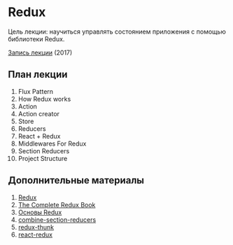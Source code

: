 # Redux

Цель лекции: научиться управлять состоянием приложения с помощью библиотеки Redux.

[Запись лекции](https://vimeo.com/226113605/2232760a47) (2017)

## План лекции

1. Flux Pattern
2. How Redux works
3. Action
4. Action creator
5. Store
6. Reducers
7. React + Redux
8. Middlewares For Redux
9. Section Reducers
10. Project Structure

## Дополнительные материалы

1. [Redux](http://redux.js.org/)
2. [The Complete Redux Book](https://leanpub.com/redux-book)
3. [Основы Redux](https://maxfarseer.gitbooks.io/redux-course-ru/content/osnovi_redux.html)
4. [combine-section-reducers](https://github.com/ryo33/combine-section-reducers)
5. [redux-thunk](https://github.com/gaearon/redux-thunk)
6. [react-redux](https://github.com/reactjs/react-redux)

